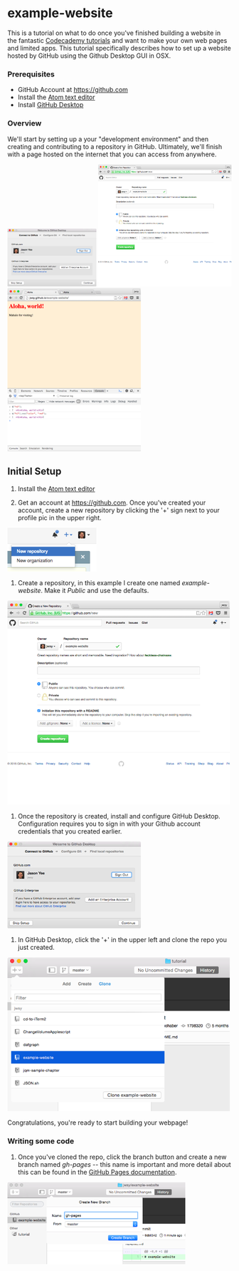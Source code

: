 # example-website
This is a tutorial on what to do once you've finished building a website in the fantastic <a href="https://www.codecademy.com/en/skills/make-a-website" target="_blank">Codecademy tutorials</a> and want to make your own web pages and limited apps. This tutorial specifically describes how to set up a website hosted by GitHub using the Github Desktop GUI in OSX.

### Prerequisites
* GitHub Account at <a href="https://github.com" target="_blank">https://github.com</a>
* Install the <a href="https://atom.io" target="_blank">Atom text editor</a>
* Install <a href="https://atom.io" target="_blank">GitHub Desktop</a>

### Overview
We'll start by setting up a your "development environment" and then creating and contributing to a repository in GitHub. Ultimately, we'll finish with a page hosted on the internet that you can access from anywhere.

<img src="images/ghd-setup.png" width="200">

<img src="images/create-repo.png" width="300">

<img src="images/end-jq.png" width="300">

## Initial Setup

1. Install the <a href="https://atom.io" target="_blank">Atom text editor</a>

1. Get an account at <a href="https://github.com" target="_blank">https://github.com</a>. Once you've created your account, create a new repository by clicking the '+' sign next to your profile pic in the upper right.

  <img src="images/new-repo.png" width="200">

1.  Create a repository, in this example I create one named _example-website_. Make it _Public_ and use the defaults.

  <img src="images/create-repo.png" width="500">

1. Once the repository is created, install and configure GitHub Desktop. Configuration requires you to sign in with your Github account credentials that you created earlier.

  <img src="images/ghd-setup.png" width="300">

1. In GitHub Desktop, click the '+' in the upper left and clone the repo you just created.

  <img src="images/clone-repo.png" width="500">

Congratulations, you're ready to start building your webpage!

### Writing some code

1. Once you've cloned the repo, click the branch button and create a new branch named _gh-pages_ -- this name is important and more detail about this can be found in the [GitHub Pages documentation](https://pages.github.com/).

  <img src="images/create-gh-pages.png" width="400">
